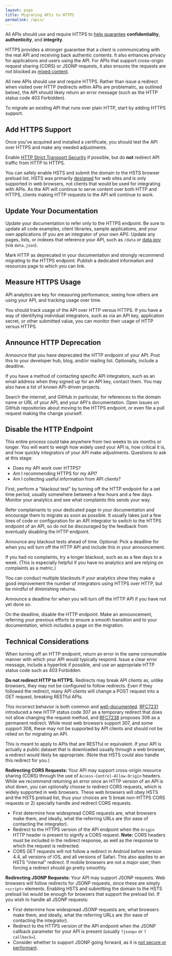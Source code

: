 ```yaml
---
layout: page
title: Migrating APIs to HTTPS
permalink: /apis/
---
```


All APIs should use and require HTTPS to [help guarantee](/faq/) **confidentiality**, **authenticity**, and **integrity**.

HTTPS provides a stronger guarantee that a client is communicating with the real API and receiving back authentic contents. It also enhances privacy for applications and users using the API. For APIs that support cross-origin request sharing (CORS) or JSONP requests, it also ensures the requests are not blocked as [mixed content](/mixed-content/).

All new APIs should use and require HTTPS. Rather than issue a redirect when visited over HTTP (redirects within APIs are problematic, as outlined below), the API should likely return an error message (such as the HTTP status code 403 Forbidden).

To migrate an existing API that runs over plain HTTP, start by adding HTTPS support.

## Add HTTPS Support

Once you've acquired and installed a certificate, you should test the API over HTTPS and make any needed adjustments.

Enable [HTTP Strict Transport Security](/hsts/) if possible, but do **not** redirect API traffic from HTTP to HTTPS.

You can safely enable HSTS and submit the domain to the HSTS browser preload list. HSTS was primarily [designed](http://tools.ietf.org/html/rfc6797#section-2.1) for web sites and is only supported in web browsers, not clients that would be used for integrating with APIs. As the API will continue to serve content over both HTTP and HTTPS, clients making HTTP requests to the API will continue to work.

## Update Your Documentation

Update your documentation to refer only to the HTTPS endpoint. Be sure to update all code examples, client libraries, sample applications, and your own applications (if you are an integrator of your own API). Update any pages, lists, or indexes that reference your API, such as `/data` or [data.gov](http://www.data.gov) (via `data.json`).

Mark HTTP as deprecated in your documentation and strongly recommend migrating to the HTTPS endpoint. Publish a dedicated information and resources page to which you can link.

## Measure HTTPS Usage

API analytics are key for measuring performance, seeing how others are using your API, and tracking usage over time.

You should track usage of the API over HTTP versus HTTPS. If you have a way of identifying individual integrators, such as via an API key, application secret, or other submitted value, you can monitor their usage of HTTP versus HTTPS.

## Announce HTTP Deprecation

Announce that you have deprecated the HTTP endpoint of your API. Post this to your developer hub, blog, and/or mailing list. Optionally, include a deadline.

If you have a method of contacting specific API integrators, such as an email address when they signed up for an API key, contact them. You may also have a list of known API-driven projects.

Search the internet, and GitHub in particular, for references to the domain name or URL of your API, and your API's documentation. Open issues on GitHub repositories about moving to the HTTPS endpoint, or even file a pull request making the change yourself.

## Disable the HTTP Endpoint

This entire process could take anywhere from two weeks to six months or longer. You will want to weigh how widely used your API is, how critical it is, and how quickly integrators of your API make adjustments. Questions to ask at this stage:

* Does my API work over HTTPS?
* Am I recommending HTTPS for my API?
* Am I collecting useful information from API clients?

First, perform a "blackout test" by turning off the HTTP endpoint for a set time period, usually somewhere between a few hours and a few days. Monitor your analytics and see what complaints this sends your way.

Refer complainants to your dedicated page in your documentation and encourage them to migrate as soon as possible. It usually takes just a few lines of code or configuration for an API integrator to switch to the HTTPS endpoint of an API, so do not be discouraged by the feedback from eventually disabling the HTTP endpoint.

Announce any blackout tests ahead of time. Optional: Pick a deadline for when you will turn off the HTTP API and include this in your announcement.

If you had no complaints, try a longer blackout, such as as a few days to a week. (This is especially helpful if you have no analytics and are relying on complaints as a metric.)

You can conduct multiple blackouts if your analytics show they make a good improvement the number of integrators using HTTPS over HTTP, but be mindful of diminishing returns.

Announce a deadline for when you will turn off the HTTP API if you have not yet done so.

On the deadline, disable the HTTP endpoint. Make an announcement, referring your previous efforts to ensure a smooth transition and to your documentation, which includes a page on the migration.

## Technical Considerations

When turning off an HTTP endpoint, return an error in the same consumable manner with which your API would typically respond. Issue a clear error message, include a hyperlink if possible, and use an appropriate HTTP status code such as 403 Forbidden.

**Do not redirect HTTP to HTTPS.** Redirects may break API clients as, unlike browsers, they may not be configured to follow redirects. Even if they followed the redirect, many API clients will change a POST request into a GET request, breaking RESTful APIs.

This incorrect behavior is both common and [well-documented](http://tools.ietf.org/html/rfc2616#section-10.3.2). [RFC7231](https://tools.ietf.org/html/rfc7231#section-6.4.7) introduced a new HTTP status code 307 as a temporary redirect that does not allow changing the request method, and [RFC7238](https://tools.ietf.org/html/rfc7238) proposes 308 as a permanent redirect. While most web browsers support 307, and some support 308, these may not be supported by API clients and should not be relied on for migrating an API.

This is meant to apply to APIs that are RESTful or equivalent. If your API is actually a public dataset that is downloaded usually through a web browser, a redirect would likely be appropriate. (Note that HSTS could also handle this redirect for you.)

**Redirecting CORS Requests:** Your API may support cross-origin resource sharing (CORS) through the use of `Access-Control-Allow-Origin` headers. While we recommend returning an error once an HTTP version of an API is shut down, you can optionally choose to redirect CORS requests, which is widely supported in web browsers. These web browsers will obey HSTS and the HSTS preload list, thus your choices are 1) break non-HTTPS CORS requests or 2) specially handle and redirect CORS requests.

 * First determine how widespread CORS requests are, what browsers make them, and ideally, what the referring URLs are (for ease of contacting the integrator).
 * Redirect to the HTTPS version of the API endpoint when the `Origin` HTTP header is present to signify a CORS request. **Note:** CORS headers must be included in the redirect response, as well as the response to which the request is redirected.
 * CORS GET requests will not follow a redirect in Android before version 4.4, all versions of iOS, and all versions of Safari. This also applies to an HSTS "internal" redirect. If mobile browsers are not a major user, then forcing a redirect should go pretty smoothly.

**Redirecting JSONP Requests:** Your API may support JSONP requests. Web browsers will follow redirects for JSONP requests, since these are simply `<script>` elements. Enabling HSTS and submitting the domain to the HSTS preload list would be enough for browsers that support the preload list. If you wish to handle all JSONP requests:

* First determine how widespread JSONP requests are, what browsers make them, and ideally, what the referring URLs are (for ease of contacting the integrator).
* Redirect to the HTTPS version of the API endpoint when the JSONP callback parameter for your API is present (usually `?jsonp=` or `?callback=`).
* Consider whether to support JSONP going forward, as it is [not secure or performant](https://gist.github.com/tmcw/6244497).
